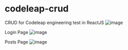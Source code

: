 # codeleap-crud
CRUD for Codeleap engineering test in ReactJS
![image](https://user-images.githubusercontent.com/68761468/196264363-2deb38bb-6941-4319-83e9-be14bcf84915.png)

Login Page
![image](https://user-images.githubusercontent.com/68761468/196264457-534e6317-c5f5-468e-b2cc-120d80095372.png)

Posts Page
![image](https://user-images.githubusercontent.com/68761468/196264762-1f695cc3-d9a7-4c90-a6df-136887d67599.png)
